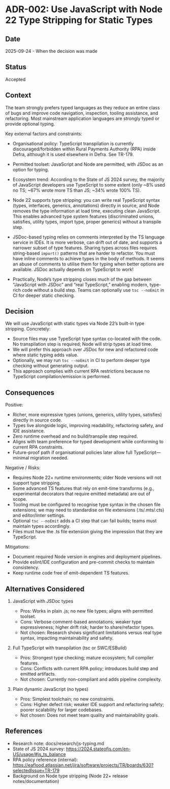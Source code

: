 # ADR-002: Use JavaScript with Node 22 Type Stripping for Static Types

## Date

2025-09-24 - When the decision was made

## Status

Accepted

## Context

The team strongly prefers typed languages as they reduce an entire class of bugs and improve code navigation, inspection, tooling assistance, and refactoring. Most mainstream application languages are strongly typed or provide optional typing.

Key external factors and constraints:

- Organisational policy: TypeScript transpilation is currently discouraged/forbidden within Rural Payments Authority (RPA) inside Defra, although it is used elsewhere in Defra. See TR-179.
- Permitted toolset: JavaScript and Node are permitted, with JSDoc as an option for typing.
- Ecosystem trend: According to the State of JS 2024 survey, the majority of JavaScript developers use TypeScript to some extent (only ~8% used no TS; ~67% wrote more TS than JS; ~34% wrote 100% TS).

- Node 22 supports type stripping: you can write real TypeScript syntax (types, interfaces, generics, annotations) directly in source, and Node removes the type information at load time, executing clean JavaScript. This enables advanced type system features (discriminated unions, satisfies, utility types, import type, proper generics) without a transpile step.
- JSDoc-based typing relies on comments interpreted by the TS language service in IDEs. It is more verbose, can drift out of date, and supports a narrower subset of type features. Sharing types across files requires string-based `import()` patterns that are harder to refactor. You must have inline comments to achieve types in the body of methods. It seems
  an abuse of comments to utilise them for typing when better options are available. JSDoc actually depends on TypeScript to work!
- Practically, Node’s type stripping closes much of the gap between “JavaScript with JSDoc” and “real TypeScript,” enabling modern, type-rich code without a build step. Teams can optionally use `tsc --noEmit` in CI for deeper static checking.

## Decision

We will use JavaScript with static types via Node 22’s built-in type stripping. Concretely:

- Source files may use TypeScript type syntax co-located with the code. No transpilation step is required; Node will strip types at load time.
- We will prefer this approach over JSDoc for new and refactored code where static typing adds value.
- Optionally, we may run `tsc --noEmit` in CI to perform deeper type checking without generating output.
- This approach complies with current RPA restrictions because no TypeScript compilation/emission is performed.

## Consequences

Positive:

- Richer, more expressive types (unions, generics, utility types, satisfies) directly in source code.
- Types live alongside logic, improving readability, refactoring safety, and IDE assistance.
- Zero runtime overhead and no build/transpile step required.
- Aligns with team preference for typed development while conforming to current RPA constraints.
- Future-proof path if organisational policies later allow full TypeScript—minimal migration needed.

Negative / Risks:

- Requires Node 22+ runtime environments; older Node versions will not support type stripping.
- Some advanced TS features that rely on emit-time transforms (e.g., experimental decorators that require emitted metadata) are out of scope.
- Tooling must be configured to recognise type syntax in the chosen file extensions; we may need to standardise on file extensions (.ts/.mts/.cts) and editor/linter settings.
- Optional `tsc --noEmit` adds a CI step that can fail builds; teams must maintain types accordingly.
- Files must have the .ts file extension giving the impression that they are TypeScript.

Mitigations:

- Document required Node version in engines and deployment pipelines.
- Provide eslint/IDE configuration and pre-commit checks to maintain consistency.
- Keep runtime code free of emit-dependent TS features.

## Alternatives Considered

1. JavaScript with JSDoc types

   - Pros: Works in plain .js; no new file types; aligns with permitted toolset.
   - Cons: Verbose comment-based annotations; weaker type expressiveness; higher drift risk; harder to share/refactor types.
   - Not chosen: Research shows significant limitations versus real type syntax, impacting maintainability and safety.

2. Full TypeScript with transpilation (tsc or SWC/ESBuild)

   - Pros: Strongest type checking; mature ecosystem; full compiler features.
   - Cons: Conflicts with current RPA policy; introduces build step and emitted artifacts.
   - Not chosen: Currently non-compliant and adds pipeline complexity.

3. Plain dynamic JavaScript (no types)
   - Pros: Simplest toolchain; no new constraints.
   - Cons: Higher defect risk; weaker IDE support and refactoring safety; poorer scalability for larger codebases.
   - Not chosen: Does not meet team quality and maintainability goals.

## References

- Research note: docs/research/js-typing.md
- State of JS 2024 survey: https://2024.stateofjs.com/en-US/usage/#js_ts_balance
- RPA policy reference (internal): https://eaflood.atlassian.net/jira/software/projects/TR/boards/630?selectedIssue=TR-179
- Background on Node type stripping (Node 22+ release notes/documentation)
